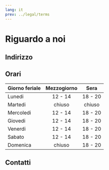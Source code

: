 ```yaml
---
lang: it
prev: ../legal/terms
---
```


# Riguardo a noi

## Indirizzo

<RestaurantAddress/>

## Orari

| Giorno feriale | Mezzogiorno | Sera    |
| -------------- |:-----------:|:-------:|
| Lunedi         | 12 - 14     | 18 - 20 |
| Martedi        | chiuso      | chiuso  |
| Mercoledi      | 12 - 14     | 18 - 20 |
| Giovedi        | 12 - 14     | 18 - 20 |
| Venerdi        | 12 - 14     | 18 - 20 |
| Sabato         | 12 - 14     | 18 - 20 |
| Domenica       | chiuso      | 18 - 20 |

## Contatti

<ContactUs/>
